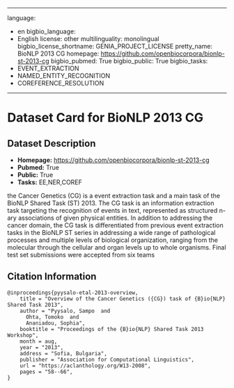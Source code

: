 
---
language: 
- en
bigbio_language: 
- English
license: other
multilinguality: monolingual
bigbio_license_shortname: GENIA_PROJECT_LICENSE
pretty_name: BioNLP 2013 CG
homepage: https://github.com/openbiocorpora/bionlp-st-2013-cg
bigbio_pubmed: True
bigbio_public: True
bigbio_tasks: 
- EVENT_EXTRACTION
- NAMED_ENTITY_RECOGNITION
- COREFERENCE_RESOLUTION
---


# Dataset Card for BioNLP 2013 CG

## Dataset Description

- **Homepage:** https://github.com/openbiocorpora/bionlp-st-2013-cg
- **Pubmed:** True
- **Public:** True
- **Tasks:** EE,NER,COREF


the Cancer Genetics (CG) is a event extraction task and a main task of the BioNLP Shared Task (ST) 2013.
The CG task is an information extraction task targeting the recognition of events in text,
represented as structured n-ary associations of given physical entities. In addition to
addressing the cancer domain, the CG task is differentiated from previous event extraction
tasks in the BioNLP ST series in addressing a wide range of pathological processes and multiple
levels of biological organization, ranging from the molecular through the cellular and organ
levels up to whole organisms. Final test set submissions were accepted from six teams



## Citation Information

```
@inproceedings{pyysalo-etal-2013-overview,
    title = "Overview of the Cancer Genetics ({CG}) task of {B}io{NLP} Shared Task 2013",
    author = "Pyysalo, Sampo  and
      Ohta, Tomoko  and
      Ananiadou, Sophia",
    booktitle = "Proceedings of the {B}io{NLP} Shared Task 2013 Workshop",
    month = aug,
    year = "2013",
    address = "Sofia, Bulgaria",
    publisher = "Association for Computational Linguistics",
    url = "https://aclanthology.org/W13-2008",
    pages = "58--66",
}

```
